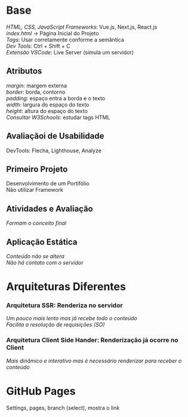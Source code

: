 # Base
*HTML, CSS, JavaScript*
*Frameworks*: Vue.js, Next.js, React.js  
*index.html* -> Página Inicial do Projeto  
*Tags*: Usar corretamente conforme a semântica  
*Dev Tools*: Ctrl + Shift + C  
*Extensão VSCode*: Live Server (simula um servidor)  

## Atributos
*margin*: margem externa  
*border*: borda, contorno  
*padding*: espaço entra a borda e o texto  
*width*: largura do espaço do texto  
*height*: altura do espaço do texto  
*Consultar W3Schools*: estudar tags HTML  

## Avaliaçãoi de Usabilidade
DevTools: Flecha, Lighthouse, Analyze

## Primeiro Projeto
Desenvolvimento de um Portifólio  
Não utilizar Framework  

## Atividades e Avaliação
*Formam o conceito final*  

## Aplicação Estática
*Conteúdo não se altera*  
*Não há contato com o servidor*  

# Arquiteturas Diferentes
### Arquitetura SSR: Renderiza no servidor
*Um pouco mais lento mas já recebe todo o conteúdo*  
*Facilita a resolução de requisições (SO)*  

### Arquitetura Client Side Hander: Renderização já ocorre no Client
*Mais dinâmico e interativo mas é necessário renderizar para receber o conteúdo*  

# GitHub Pages
Settings, pages, branch (select), mostra o link  

